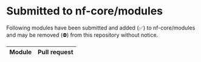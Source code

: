 # Submitted to nf-core/modules

Following modules have been submitted and added (✅︎) to nf-core/modules and may be removed (⛔) from this repository without notice.

| Module | Pull request |
| ------ | ------------ |
